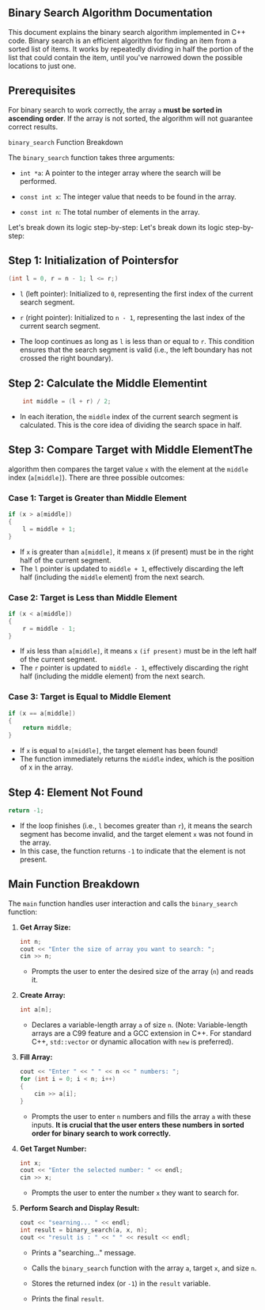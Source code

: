 ## Binary Search Algorithm Documentation
This document explains the binary search algorithm implemented in  C++ code. Binary search is an efficient algorithm for finding an item from a sorted list of items. It works by repeatedly dividing in half the portion of the list that could contain the item, until you've narrowed down the possible locations to just one.

## Prerequisites
For binary search to work correctly, the array `a` **must be sorted in ascending order**. If the array is not sorted, the algorithm will not guarantee correct results.

`binary_search` Function Breakdown

The `binary_search` function takes three arguments:

* `int *a`: A pointer to the integer array where the search will be performed.

* `const int x`: The integer value that needs to be found in the array.

* `const int n`: The total number of elements in the array.

Let's break down its logic step-by-step:
Let's break down its logic step-by-step:

## Step 1: Initialization of Pointersfor 
``` cpp
(int l = 0, r = n - 1; l <= r;)
```
- `l` (left pointer): Initialized to `0`, representing the first index of the current search segment.

- `r` (right pointer): Initialized to `n - 1`, representing the last index of the current search segment.

- The loop continues as long as `l` is less than or equal to `r`.
This condition ensures that the search segment is valid (i.e., the left boundary has not crossed the right boundary).

## Step 2: Calculate the Middle Elementint 
```cpp
    int middle = (l + r) / 2;
```
- In each iteration, the `middle` index of the current search segment is calculated. This is the core idea of dividing the search space in half.

## Step 3: Compare Target with Middle ElementThe 

algorithm then compares the target value `x` with the element at the `middle` index (`a[middle]`). There are three possible outcomes:

### Case 1: Target is Greater than Middle Element
```cpp
if (x > a[middle])
{
    l = middle + 1;
}
```
- If `x` is greater than `a[middle]`, it means x (if present) must be in the right half of the current segment.
- The `l` pointer is updated to `middle + 1`, effectively discarding the left half (including the `middle` element) from the next search.

### Case 2: Target is Less than Middle Element
```cpp
if (x < a[middle])
{
    r = middle - 1;
}
```
- If `x`is less than `a[middle]`, it means `x` `(if present)` must be in the left half of the current segment.
- The `r` pointer is updated to `middle - 1`, effectively discarding the right half (including the middle element) from the next search.

### Case 3: Target is Equal to Middle Element
```cpp
if (x == a[middle])
{
    return middle;
}
```
- If `x` is equal to `a[middle]`, the target element has been found!
- The function immediately returns the `middle` index, which is the position of x in the array.

## Step 4: Element Not Found
```cpp
return -1;
```
- If the loop finishes (i.e., `l` becomes greater than `r`), it means the search segment has become invalid, and the target element `x` was not found in the array.
- In this case, the function returns `-1` to indicate that the element is not present.

## Main Function Breakdown
The `main` function handles user interaction and calls the `binary_search` function:

1.  **Get Array Size:**

    ```cpp
    int n;
    cout << "Enter the size of array you want to search: ";
    cin >> n;
    ```

    * Prompts the user to enter the desired size of the array (`n`) and reads it.

2.  **Create Array:**

    ```cpp
    int a[n];
    ```

    * Declares a variable-length array `a` of size `n`. (Note: Variable-length arrays are a C99 feature and a GCC extension in C++. For standard C++, `std::vector` or dynamic allocation with `new` is preferred).

3.  **Fill Array:**

    ```cpp
    cout << "Enter " << " " << n << " numbers: ";
    for (int i = 0; i < n; i++)
    {
        cin >> a[i];
    }
    ```

    * Prompts the user to enter `n` numbers and fills the array `a` with these inputs. **It is crucial that the user enters these numbers in sorted order for binary search to work correctly.**

4.  **Get Target Number:**

    ```cpp
    int x;
    cout << "Enter the selected number: " << endl;
    cin >> x;
    ```

    * Prompts the user to enter the number `x` they want to search for.

5.  **Perform Search and Display Result:**

    ```cpp
    cout << "searning... " << endl;
    int result = binary_search(a, x, n);
    cout << "result is : " << " " << result << endl;
    ```

    * Prints a "searching..." message.

    * Calls the `binary_search` function with the array `a`, target `x`, and size `n`.

    * Stores the returned index (or `-1`) in the `result` variable.

    * Prints the final `result`.

